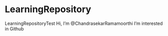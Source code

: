 # LearningRepository
LearningRepositoryTest
Hi, I’m @ChandrasekarRamamoorthi
I’m interested in Github

